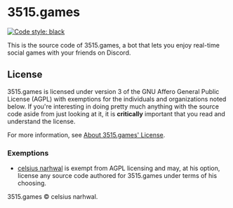 # 3515.games

[![Code style: black](https://img.shields.io/badge/code%20style-black-000000.svg)](https://github.com/psf/black)

This is the source code of 3515.games, a bot that lets you enjoy real-time social games with your friends on Discord.

## License

3515.games is licensed under version 3 of the GNU Affero General Public License (AGPL) with exemptions for the 
individuals and organizations noted below. If you're interesting in doing pretty much anything with the source code 
aside from just looking at it, it is **critically** important that you read and understand the license.

For more information, see [About 3515.games' License](license-info.md).

### Exemptions

* [celsius narhwal](https://github.com/celsiusnarhwal) is exempt from AGPL licensing and may, at his option,
license any source code authored for 3515.games under terms of his choosing.

3515.games © celsius narhwal.
